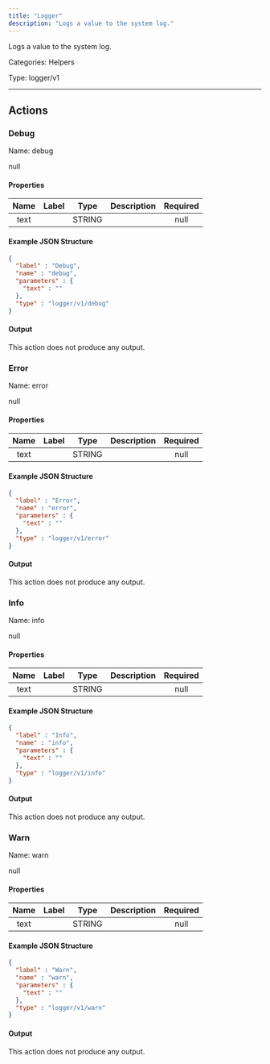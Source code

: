 ```yaml
---
title: "Logger"
description: "Logs a value to the system log."
---
```


Logs a value to the system log.


Categories: Helpers


Type: logger/v1

<hr />




## Actions


### Debug
Name: debug

null

#### Properties

|      Name       |      Label     |     Type     |     Description     | Required |
|:---------------:|:--------------:|:------------:|:-------------------:|:--------:|
| text | | STRING |  | null |

#### Example JSON Structure
```json
{
  "label" : "Debug",
  "name" : "debug",
  "parameters" : {
    "text" : ""
  },
  "type" : "logger/v1/debug"
}
```

#### Output

This action does not produce any output.




### Error
Name: error

null

#### Properties

|      Name       |      Label     |     Type     |     Description     | Required |
|:---------------:|:--------------:|:------------:|:-------------------:|:--------:|
| text | | STRING |  | null |

#### Example JSON Structure
```json
{
  "label" : "Error",
  "name" : "error",
  "parameters" : {
    "text" : ""
  },
  "type" : "logger/v1/error"
}
```

#### Output

This action does not produce any output.




### Info
Name: info

null

#### Properties

|      Name       |      Label     |     Type     |     Description     | Required |
|:---------------:|:--------------:|:------------:|:-------------------:|:--------:|
| text | | STRING |  | null |

#### Example JSON Structure
```json
{
  "label" : "Info",
  "name" : "info",
  "parameters" : {
    "text" : ""
  },
  "type" : "logger/v1/info"
}
```

#### Output

This action does not produce any output.




### Warn
Name: warn

null

#### Properties

|      Name       |      Label     |     Type     |     Description     | Required |
|:---------------:|:--------------:|:------------:|:-------------------:|:--------:|
| text | | STRING |  | null |

#### Example JSON Structure
```json
{
  "label" : "Warn",
  "name" : "warn",
  "parameters" : {
    "text" : ""
  },
  "type" : "logger/v1/warn"
}
```

#### Output

This action does not produce any output.






